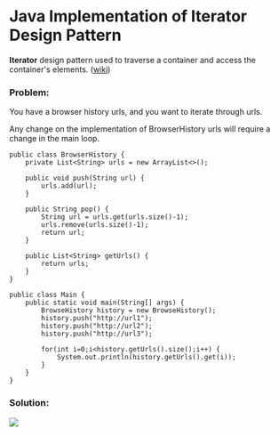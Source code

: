 # Java Implementation of Iterator Design Pattern

**Iterator** design pattern used to traverse a container and access the container's elements. ([wiki](https://en.wikipedia.org/wiki/Iterator_pattern))
### Problem: 
You have a browser history urls, and you want to iterate through urls.

Any change on the implementation of BrowserHistory urls will require a change in the main loop.

    public class BrowserHistory {
        private List<String> urls = new ArrayList<>();
        
        public void push(String url) {
            urls.add(url);
        }
        
        public String pop() {
            String url = urls.get(urls.size()-1);
            urls.remove(urls.size()-1);
            return url;
        }

        public List<String> getUrls() {
            return urls;
        }
    }

    public class Main {
        public static void main(String[] args) {
            BrowseHistory history = new BrowseHistory();
            history.push("http://url1");
            history.push("http://url2");
            history.push("http://url3");

            for(int i=0;i<history.getUrls().size();i++) {
                System.out.println(history.getUrls().get(i));
            }
        }
    }
### Solution:
![](https://github.com/shamy1st/design-pattern-iterator-java/blob/main/iterator-solution-uml.png)
